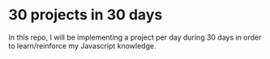 # 30 projects in 30 days

In this repo, I will be implementing a project per day during 30 days in order to learn/reinforce my Javascript knowledge.
